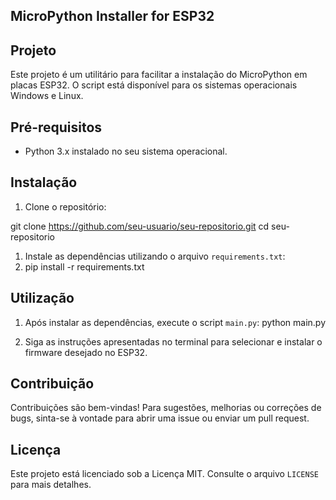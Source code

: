 MicroPython Installer for ESP32
-------------------------------

Projeto
-------

Este projeto é um utilitário para facilitar a instalação do MicroPython em placas ESP32. O script está disponível para os sistemas operacionais Windows e Linux.

Pré-requisitos
--------------

- Python 3.x instalado no seu sistema operacional.

Instalação
----------

1. Clone o repositório:

git clone https://github.com/seu-usuario/seu-repositorio.git
cd seu-repositorio
1. Instale as dependências utilizando o arquivo `requirements.txt`:
2. pip install -r requirements.txt

Utilização
---------

1. Após instalar as dependências, execute o script `main.py`:
python main.py

2. Siga as instruções apresentadas no terminal para selecionar e instalar o firmware desejado no ESP32.

Contribuição
------------

Contribuições são bem-vindas! Para sugestões, melhorias ou correções de bugs, sinta-se à vontade para abrir uma issue ou enviar um pull request.

Licença
-------
Este projeto está licenciado sob a Licença MIT. Consulte o arquivo `LICENSE` para mais detalhes.
